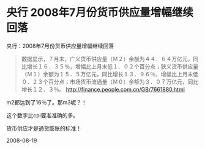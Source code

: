 # 央行 2008年7月份货币供应量增幅继续回落

央行：2008年7月份货币供应量增幅继续回落

> 数据显示，７月末，广义货币供应量（Ｍ２）余额为４４．６４万亿元，同比增长１６．３５％，增幅比上月末低１．０２个百分点；狭义货币供应量（Ｍ１）余额为１５．５万亿元，同比增长１３．９６％，增幅比上月末低０．２３个百分点；市场货币流通量（Ｍ０）余额为３．０７万亿元，同比增长１２．３％。
> http://finance.people.com.cn/GB/7661880.html

m2都达到了16％了。那m3呢？！

这个数字比cpi要准准确的多。

货币供应才是通货膨胀的标准！

2008-08-19